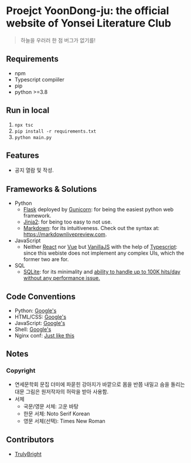 # Proejct YoonDong-ju: the official website of Yonsei Literature Club
> 하늘을 우러러 한 점 버그가 없기를!
## Requirements
* npm
* Typescript compiiler
* pip
* python >=3.8
## Run in local
1. `npx tsc`
1. `pip install -r requirements.txt`
1. `python main.py`
## Features
* 공지 열람 및 작성.
## Frameworks & Solutions
* Python
  * [Flask](https://flask.palletsprojects.com) deployed by [Gunicorn](https://gunicorn.org/): for being the easiest python web framework.
  * [Jinja2](https://jinja.palletsprojects.com/): for being too easy to not use.
  * [Markdown](https://python-markdown.github.io/): for its intuitiveness. Check out the syntax at: https://markdownlivepreview.com.
* JavaScript
  * Neither [React](https://reactjs.org/) nor [Vue](https://v3.vuejs.org/) but [VanillaJS](http://vanilla-js.com) with the help of [Typescript](https://www.typescriptlang.org/): since this webiste does not implement any complex UIs, which the former two are for.
* SQL
  * [SQLite](https://www.sqlite.org): for its minimality and [ability to handle up to 100K hits/day without any performance issue.](https://www.sqlite.org/whentouse.html#:~:text=SQLite%20works%20great%20as%20the,should%20work%20fine%20with%20SQLite.)
## Code Conventions
* Python: [Google's](https://google.github.io/styleguide/pyguide.html)
* HTML/CSS: [Google's](https://google.github.io/styleguide/htmlcssguide.html)
* JavaScript: [Google's](https://google.github.io/styleguide/jsguide.html)
* Shell: [Google's](https://google.github.io/styleguide/shellguide.html)
* Nginx conf: [Just like this](https://www.nginx.com/resources/wiki/start/topics/examples/full/)
## Notes
### Copyright
* 연세문학회 문집 더미에 파묻힌 강아지가 바깥으로 몸을 반쯤 내밀고 숨을 돌리는 대문 그림은 원저작자의 허락을 받아 사용함.
* 서체
  * 국문/영문 서체: 고운 바탕
  * 한문 서체: Noto Serif Korean
  * 영문 서체(선택): Times New Roman
## Contributors
* [TrulyBright](https://github.com/TrulyBright)